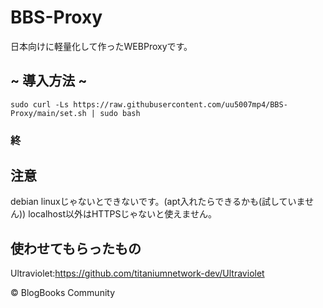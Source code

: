 # BBS-Proxy
日本向けに軽量化して作ったWEBProxyです。
## ~ 導入方法 ~
```sudo curl -Ls https://raw.githubusercontent.com/uu5007mp4/BBS-Proxy/main/set.sh | sudo bash```
### 終
## 注意
debian linuxじゃないとできないです。(apt入れたらできるかも(試していません))
localhost以外はHTTPSじゃないと使えません。
## 使わせてもらったもの
Ultraviolet:https://github.com/titaniumnetwork-dev/Ultraviolet

© BlogBooks Community
